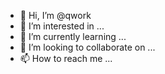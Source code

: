 - 👋 Hi, I’m @qwork
- 👀 I’m interested in ...
- 🌱 I’m currently learning ...
- 💞️ I’m looking to collaborate on ...
- 📫 How to reach me ...

<!---
qwork/qwork is a ✨ special ✨ repository because its `README.md` (this file) appears on your GitHub profile.
You can click the Preview link to take a look at your changes.
--->
